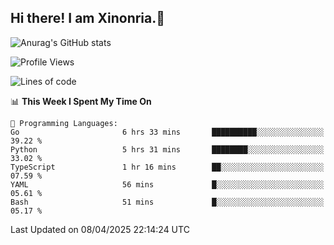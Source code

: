 ## Hi there! I am Xinonria.👋

![Anurag's GitHub stats](https://status-git-main-xinonrias-projects-f26540e3.vercel.app/api?username=xinonria&hide=stars,issues)

<!--START_SECTION:waka-->
![Profile Views](http://img.shields.io/badge/Profile%20Views-0-blue)

![Lines of code](https://img.shields.io/badge/From%20Hello%20World%20I%27ve%20Written-2.2%20million%20lines%20of%20code-blue)

📊 **This Week I Spent My Time On** 

```text
💬 Programming Languages: 
Go                       6 hrs 33 mins       ██████████░░░░░░░░░░░░░░░   39.22 % 
Python                   5 hrs 31 mins       ████████░░░░░░░░░░░░░░░░░   33.02 % 
TypeScript               1 hr 16 mins        ██░░░░░░░░░░░░░░░░░░░░░░░   07.59 % 
YAML                     56 mins             █░░░░░░░░░░░░░░░░░░░░░░░░   05.61 % 
Bash                     51 mins             █░░░░░░░░░░░░░░░░░░░░░░░░   05.17 % 
```


 Last Updated on 08/04/2025 22:14:24 UTC
<!--END_SECTION:waka-->

<!--
**xinonria/xinonria** is a ✨ _special_ ✨ repository because its `README.md` (this file) appears on your GitHub profile.

Here are some ideas to get you started:

- 🔭 I’m currently working on ...
- 🌱 I’m currently learning ...
- 👯 I’m looking to collaborate on ...
- 🤔 I’m looking for help with ...
- 💬 Ask me about ...
- 📫 How to reach me: ...
- 😄 Pronouns: ...
- ⚡ Fun fact: ...
-->
